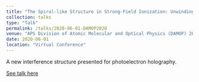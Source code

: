 ```yaml
---
title: "The Spiral-like Structure in Strong-Field Ionization: Unwinding Holographic Interference"
collection: talks
type: "Talk"
permalink: /talks/2020-06-01-DAMOP2020
venue: "APS Division of Atomic Molecular and Optical Physics (DAMOP) 2020"
date: 2020-06-01
location: "Virtual Conference"
---
```


A new interference structure presented for photoelectron holography.

[See talk here](http://meetings.aps.org/Meeting/DAMOP20/Session/N04.6)
